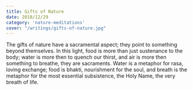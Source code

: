 ```yaml
---
title: Gifts of Nature
date: 2018/12/29
category: 'nature-meditations'
cover: "/writings/gifts-of-nature.jpg"
---
```


The gifts of nature have a sacramental aspect; they point to something beyond themselves. In this light, food is more than just sustenance to the body; water is more then to quench our thirst, and air is more then something to breathe, they are sacraments. Water is a metaphor for rasa, loving exchange; food is bhakti, nourishment for the soul, and breath is the metaphor for the most essential subsistence, the Holy Name, the very breath of life.
